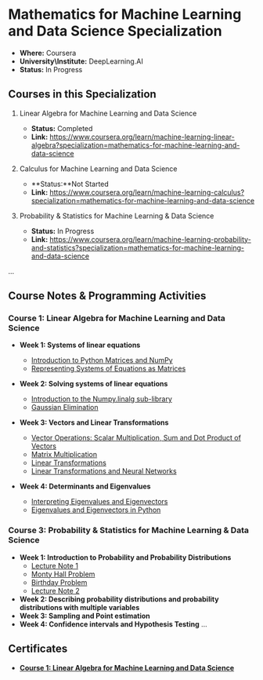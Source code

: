 # Mathematics for Machine Learning and Data Science Specialization

- **Where:** Coursera
- **University\Institute:** DeepLearning.AI
- **Status:** In Progress

## Courses in this Specialization

1. Linear Algebra for Machine Learning and Data Science
   - **Status:** Completed
   - **Link:** <https://www.coursera.org/learn/machine-learning-linear-algebra?specialization=mathematics-for-machine-learning-and-data-science>

2. Calculus for Machine Learning and Data Science
   - **Status:**Not Started
   - **Link:** <https://www.coursera.org/learn/machine-learning-calculus?specialization=mathematics-for-machine-learning-and-data-science>

3. Probability & Statistics for Machine Learning & Data Science
   - **Status:** In Progress
   - **Link:** <https://www.coursera.org/learn/machine-learning-probability-and-statistics?specialization=mathematics-for-machine-learning-and-data-science>

...

## Course Notes & Programming Activities

### Course 1: Linear Algebra for Machine Learning and Data Science

- **Week 1: Systems of linear equations**
  - [Introduction to Python Matrices and NumPy](L1/W1/C1_W1_Lab_1_introduction_to_numpy_arrays.ipynb)
  - [Representing Systems of Equations as Matrices](L1/W1/C1_W1_Lab_2_linear_systems_as_matrices.ipynb)

- **Week 2: Solving systems of linear equations**
  - [Introduction to the Numpy.linalg sub-library](L1/W2/C1W2_UGL_solving_linear_systems_3_variables.ipynb)
  - [Gaussian Elimination](L1/W2/C1W2_Assignment.ipynb)

- **Week 3: Vectors and Linear Transformations**
  - [Vector Operations: Scalar Multiplication, Sum and Dot Product of Vectors](L1/W3/C1W3_UGL_1_vector_operations.ipynb)
  - [Matrix Multiplication](L1/W3//C1W3_UGL_2_matrix_multiplication.ipynb)
  - [Linear Transformations](L1/W3/C1W3_UGL_3_linear_transformations.ipynb)
  - [Linear Transformations and Neural Networks](L1/W3/C1W3_Assignment.ipynb)

- **Week 4: Determinants and Eigenvalues**
  - [Interpreting Eigenvalues and Eigenvectors](L1/W4/C1_W4_Lab_1_Interpreting_eigenvalues_and_eigenvectors.ipynb)
  - [Eigenvalues and Eigenvectors in Python](L1/W4/C1W4_Assignment.ipynb)

### Course 3: Probability & Statistics for Machine Learning & Data Science

- **Week 1: Introduction to Probability and Probability Distributions**
  - [Lecture Note 1](L3/W1/lecture_note1.md)
  - [Monty Hall Problem](L3/W1/C3_W1_Lab_1_Monty_Hall.ipynb)
  - [Birthday Problem](L3/W1/C3_W1_Lab_2_Birthday_Problems.ipynb)
  - [Lecture Note 2](L3/W1/lecture_note2.md)
- **Week 2: Describing probability distributions and probability distributions with multiple variables**
- **Week 3: Sampling and Point estimation**
- **Week 4: Confidence intervals and Hypothesis Testing**
...

## Certificates

- [**Course 1: Linear Algebra for Machine Learning and Data Science**](https://coursera.org/share/1b394cac27a8c72f89cf972124ed381e)

